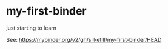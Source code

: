# my-first-binder

just starting to learn

See: https://mybinder.org/v2/gh/silketill/my-first-binder/HEAD

